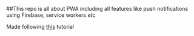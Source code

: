 ##This repo is all about PWA including all features like push notifications using Firebase, service workers etc

Made following [this](https://www.youtube.com/playlist?list=PL8p2I9GklV44pmaVnDH2-rl_0Mhs5AHW2) tutorial
